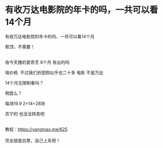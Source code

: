 # 有收万达电影院的年卡的吗，一共可以看14个月


有收万达电影院的年卡的吗，一共可以看14个月

帮顶，不需要！<br />
<br />
<img src="static/image/smiley/default/lol.gif" smilieid="12" border="0" alt="" /><img src="static/image/smiley/default/lol.gif" smilieid="12" border="0" alt="" /><img src="static/image/smiley/default/lol.gif" smilieid="12" border="0" alt="" />

收今天撸的爱奇艺 8个月 有出的吗

啥价格&nbsp;&nbsp;不过我们折团购似乎也二十多 电影 不是万达

14个月无限制看吗？

明盘么？

每场19.9 2×14=28场

苏宁的 也没法转卖吧

<img id="aimg_m4YaA" onclick="zoom(this, this.src, 0, 0, 0)" class="zoom" src="https://s1.ax1x.com/2020/10/28/B3wUW8.png" onmouseover="img_onmouseoverfunc(this)" onload="thumbImg(this)" border="0" alt="" /><br />
<br />
教程：https://yangmao.me/625<br />
<br />
完全就是白票，自己上车把！<img id="aimg_EZdou" onclick="zoom(this, this.src, 0, 0, 0)" class="zoom" src="https://cdn.jsdelivr.net/gh/hishis/forum-master/public/images/patch.gif" onmouseover="img_onmouseoverfunc(this)" onload="thumbImg(this)" border="0" alt="" />
